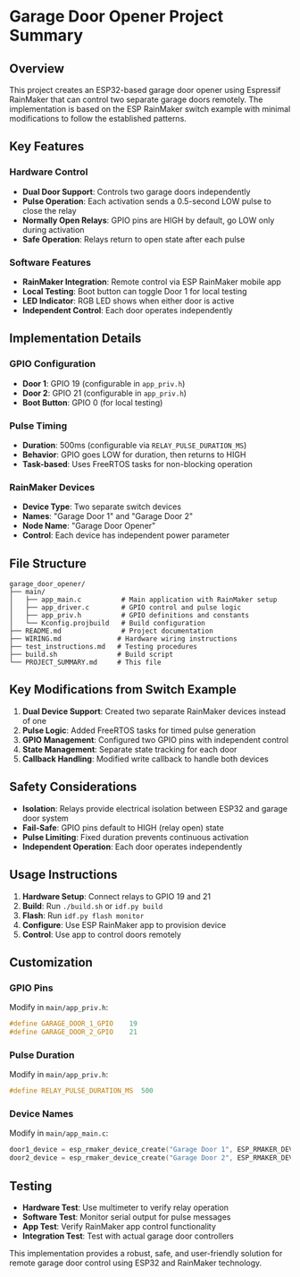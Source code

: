 # Garage Door Opener Project Summary

## Overview

This project creates an ESP32-based garage door opener using Espressif RainMaker that can control two separate garage doors remotely. The implementation is based on the ESP RainMaker switch example with minimal modifications to follow the established patterns.

## Key Features

### Hardware Control
- **Dual Door Support**: Controls two garage doors independently
- **Pulse Operation**: Each activation sends a 0.5-second LOW pulse to close the relay
- **Normally Open Relays**: GPIO pins are HIGH by default, go LOW only during activation
- **Safe Operation**: Relays return to open state after each pulse

### Software Features
- **RainMaker Integration**: Remote control via ESP RainMaker mobile app
- **Local Testing**: Boot button can toggle Door 1 for local testing
- **LED Indicator**: RGB LED shows when either door is active
- **Independent Control**: Each door operates independently

## Implementation Details

### GPIO Configuration
- **Door 1**: GPIO 19 (configurable in `app_priv.h`)
- **Door 2**: GPIO 21 (configurable in `app_priv.h`)
- **Boot Button**: GPIO 0 (for local testing)

### Pulse Timing
- **Duration**: 500ms (configurable via `RELAY_PULSE_DURATION_MS`)
- **Behavior**: GPIO goes LOW for duration, then returns to HIGH
- **Task-based**: Uses FreeRTOS tasks for non-blocking operation

### RainMaker Devices
- **Device Type**: Two separate switch devices
- **Names**: "Garage Door 1" and "Garage Door 2"
- **Node Name**: "Garage Door Opener"
- **Control**: Each device has independent power parameter

## File Structure

```
garage_door_opener/
├── main/
│   ├── app_main.c          # Main application with RainMaker setup
│   ├── app_driver.c        # GPIO control and pulse logic
│   ├── app_priv.h          # GPIO definitions and constants
│   └── Kconfig.projbuild   # Build configuration
├── README.md               # Project documentation
├── WIRING.md              # Hardware wiring instructions
├── test_instructions.md   # Testing procedures
├── build.sh               # Build script
└── PROJECT_SUMMARY.md     # This file
```

## Key Modifications from Switch Example

1. **Dual Device Support**: Created two separate RainMaker devices instead of one
2. **Pulse Logic**: Added FreeRTOS tasks for timed pulse generation
3. **GPIO Management**: Configured two GPIO pins with independent control
4. **State Management**: Separate state tracking for each door
5. **Callback Handling**: Modified write callback to handle both devices

## Safety Considerations

- **Isolation**: Relays provide electrical isolation between ESP32 and garage door system
- **Fail-Safe**: GPIO pins default to HIGH (relay open) state
- **Pulse Limiting**: Fixed duration prevents continuous activation
- **Independent Operation**: Each door operates independently

## Usage Instructions

1. **Hardware Setup**: Connect relays to GPIO 19 and 21
2. **Build**: Run `./build.sh` or `idf.py build`
3. **Flash**: Run `idf.py flash monitor`
4. **Configure**: Use ESP RainMaker app to provision device
5. **Control**: Use app to control doors remotely

## Customization

### GPIO Pins
Modify in `main/app_priv.h`:
```c
#define GARAGE_DOOR_1_GPIO    19
#define GARAGE_DOOR_2_GPIO    21
```

### Pulse Duration
Modify in `main/app_priv.h`:
```c
#define RELAY_PULSE_DURATION_MS  500
```

### Device Names
Modify in `main/app_main.c`:
```c
door1_device = esp_rmaker_device_create("Garage Door 1", ESP_RMAKER_DEVICE_SWITCH, NULL);
door2_device = esp_rmaker_device_create("Garage Door 2", ESP_RMAKER_DEVICE_SWITCH, NULL);
```

## Testing

- **Hardware Test**: Use multimeter to verify relay operation
- **Software Test**: Monitor serial output for pulse messages
- **App Test**: Verify RainMaker app control functionality
- **Integration Test**: Test with actual garage door controllers

This implementation provides a robust, safe, and user-friendly solution for remote garage door control using ESP32 and RainMaker technology.
